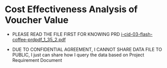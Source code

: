# Cost Effectiveness Analysis of Voucher Value
- PLEASE READ THE FILE FIRST FOR KNOWING PRD
[i-cid-03-flash-coffee-prdpdf_1_35_2.pdf](https://github.com/IcamThePlayMaker/test/files/10202092/i-cid-03-flash-coffee-prdpdf_1_35_2.pdf)

- DUE TO CONFIDENTIAL AGREEMENT, I CANNOT SHARE DATA FILE TO PUBLIC, I just can share how I query the data based on Project Requirement Document
